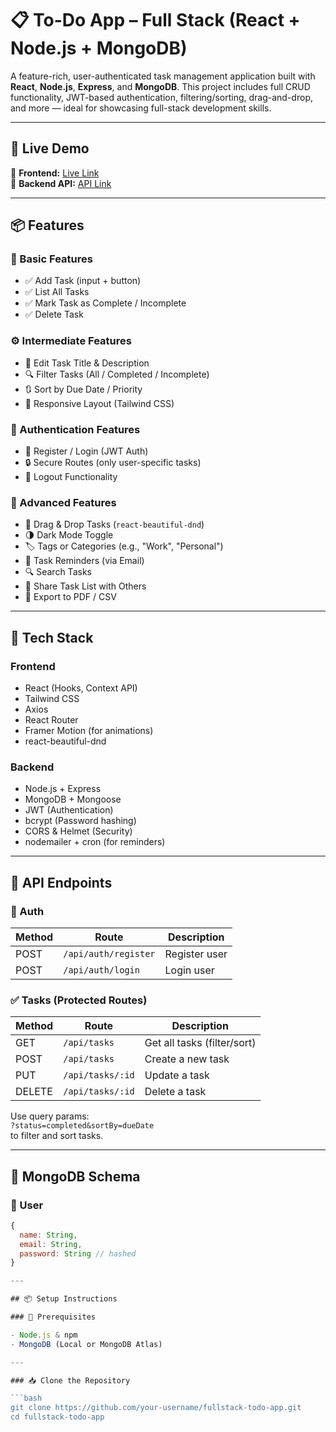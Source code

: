 # 📋 To-Do App – Full Stack (React + Node.js + MongoDB)

A feature-rich, user-authenticated task management application built with **React**, **Node.js**, **Express**, and **MongoDB**. This project includes full CRUD functionality, JWT-based authentication, filtering/sorting, drag-and-drop, and more — ideal for showcasing full-stack development skills.

---

## 🚀 Live Demo

🔗 **Frontend:** [Live Link](https://your-frontend-link.vercel.app)  
🔗 **Backend API:** [API Link](https://your-backend-api.onrender.com)

---

## 📦 Features

### 🌱 Basic Features
- ✅ Add Task (input + button)
- ✅ List All Tasks
- ✅ Mark Task as Complete / Incomplete
- ✅ Delete Task

### ⚙️ Intermediate Features
- 📝 Edit Task Title & Description
- 🔍 Filter Tasks (All / Completed / Incomplete)
- 🔃 Sort by Due Date / Priority
- 📱 Responsive Layout (Tailwind CSS)

### 🔐 Authentication Features
- 👤 Register / Login (JWT Auth)
- 🔒 Secure Routes (only user-specific tasks)
- 🚪 Logout Functionality

### 🚀 Advanced Features
- 🟰 Drag & Drop Tasks (`react-beautiful-dnd`)
- 🌗 Dark Mode Toggle
- 🏷️ Tags or Categories (e.g., "Work", "Personal")
- 🔔 Task Reminders (via Email)
- 🔍 Search Tasks
- 🤝 Share Task List with Others
- 📁 Export to PDF / CSV

---

## 🧱 Tech Stack

### Frontend
- React (Hooks, Context API)
- Tailwind CSS
- Axios
- React Router
- Framer Motion (for animations)
- react-beautiful-dnd

### Backend
- Node.js + Express
- MongoDB + Mongoose
- JWT (Authentication)
- bcrypt (Password hashing)
- CORS & Helmet (Security)
- nodemailer + cron (for reminders)

---

## 🔐 API Endpoints

### 🧾 Auth
| Method | Route             | Description     |
|--------|------------------|-----------------|
| POST   | `/api/auth/register` | Register user  |
| POST   | `/api/auth/login`    | Login user     |

### ✅ Tasks (Protected Routes)
| Method | Route               | Description        |
|--------|--------------------|--------------------|
| GET    | `/api/tasks`        | Get all tasks (filter/sort) |
| POST   | `/api/tasks`        | Create a new task  |
| PUT    | `/api/tasks/:id`    | Update a task      |
| DELETE | `/api/tasks/:id`    | Delete a task      |

Use query params:  
`?status=completed&sortBy=dueDate`  
to filter and sort tasks.

---

## 🧩 MongoDB Schema

### 🔐 User
```js
{
  name: String,
  email: String,
  password: String // hashed
}

---

## 📦 Setup Instructions

### 🔧 Prerequisites

- Node.js & npm
- MongoDB (Local or MongoDB Atlas)

---

### 📥 Clone the Repository

```bash
git clone https://github.com/your-username/fullstack-todo-app.git
cd fullstack-todo-app
